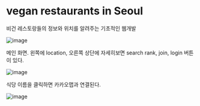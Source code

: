 # vegan restaurants in Seoul
비건 레스토랑들의 정보와 위치를 알려주는 기초적인 웹개발

![image](https://user-images.githubusercontent.com/74365895/144458198-6fbf8768-f31e-47a8-86d0-a010dca6ab22.png)

메인 화면. 왼쪽에 location, 오른쪽 상단에 자세히보면 search rank, join, login 버튼이 있다.

![image](https://user-images.githubusercontent.com/74365895/144458260-6f8dfe69-a778-4864-a13c-eb6dff551a50.png)

식당 이름을 클릭하면 카카오맵과 연결된다.

![image](https://user-images.githubusercontent.com/74365895/144458435-5772236b-e28c-47ec-be48-55136aaa4af6.png)


